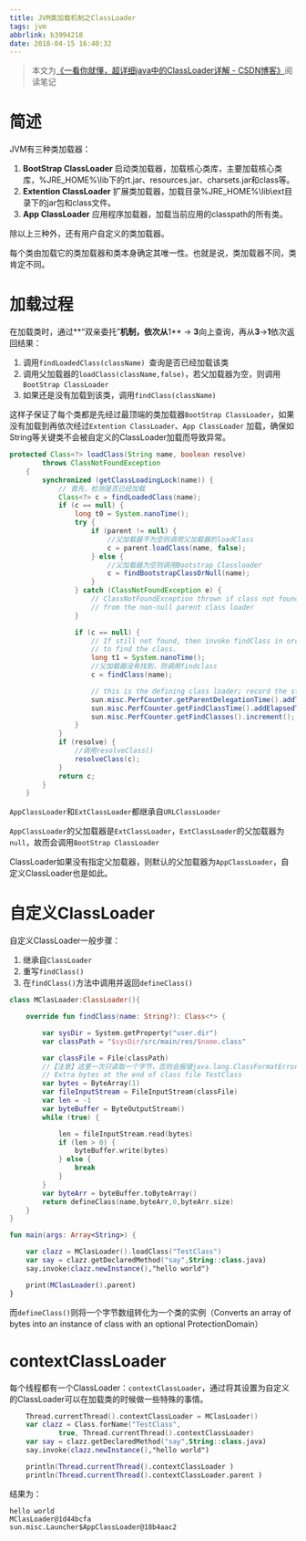 ```yaml
---
title: JVM类加载机制之ClassLoader
tags: jvm
abbrlink: b3994218
date: 2018-04-15 16:40:32
---
```


> 本文为[《一看你就懂，超详细java中的ClassLoader详解 - CSDN博客》]( https://blog.csdn.net/briblue/article/details/54973413)阅读笔记



# 简述

JVM有三种类加载器：

1. **BootStrap ClassLoader** 启动类加载器，加载核心类库，主要加载核心类库，%JRE_HOME%\lib下的rt.jar、resources.jar、charsets.jar和class等。
2. **Extention ClassLoader** 扩展类加载器，加载目录%JRE_HOME%\lib\ext目录下的jar包和class文件。
3. **App ClassLoader** 应用程序加载器，加载当前应用的classpath的所有类。

除以上三种外，还有用户自定义的类加载器。

每个类由加载它的类加载器和类本身确定其唯一性。也就是说，类加载器不同，类肯定不同。

# 加载过程

在加载类时，通过**“双亲委托”**机制，依次从**1** -> **3**向上查询，再从**3**->**1**依次返回结果：

1. 调用`findLoadedClass(className) `查询是否已经加载该类
2. 调用父加载器的`loadClass(className,false)`，若父加载器为空，则调用`BootStrap ClassLoader`
3. 如果还是没有加载到该类，调用`findClass(className)`

这样子保证了每个类都是先经过最顶端的类加载器`BootStrap ClassLoader`，如果没有加载到再依次经过`Extention ClassLoader`、`App ClassLoader` 加载，确保如String等关键类不会被自定义的ClassLoader加载而导致异常。

```java
protected Class<?> loadClass(String name, boolean resolve)
        throws ClassNotFoundException
    {
        synchronized (getClassLoadingLock(name)) {
            // 首先，检测是否已经加载
            Class<?> c = findLoadedClass(name);
            if (c == null) {
                long t0 = System.nanoTime();
                try {
                    if (parent != null) {
                        //父加载器不为空则调用父加载器的loadClass
                        c = parent.loadClass(name, false);
                    } else {
                        //父加载器为空则调用Bootstrap Classloader
                        c = findBootstrapClassOrNull(name);
                    }
                } catch (ClassNotFoundException e) {
                    // ClassNotFoundException thrown if class not found
                    // from the non-null parent class loader
                }

                if (c == null) {
                    // If still not found, then invoke findClass in order
                    // to find the class.
                    long t1 = System.nanoTime();
                    //父加载器没有找到，则调用findclass
                    c = findClass(name);

                    // this is the defining class loader; record the stats
                    sun.misc.PerfCounter.getParentDelegationTime().addTime(t1 - t0);
                    sun.misc.PerfCounter.getFindClassTime().addElapsedTimeFrom(t1);
                    sun.misc.PerfCounter.getFindClasses().increment();
                }
            }
            if (resolve) {
                //调用resolveClass()
                resolveClass(c);
            }
            return c;
        }
    }
```

`AppClassLoader`和`ExtClassLoader`都继承自`URLClassLoader`

`AppClassLoader`的父加载器是`ExtClassLoader`，`ExtClassLoader`的父加载器为`null`，故而会调用`BootStrap ClassLoader`

ClassLoader如果没有指定父加载器，则默认的父加载器为`AppClassLoader`，自定义ClassLoader也是如此。



# 自定义ClassLoader

自定义ClassLoader一般步骤：

1. 继承自`ClassLoader`
2. 重写`findClass()`
3. 在`findClass()`方法中调用并返回`defineClass()`

```kotlin
class MClasLoader:ClassLoader(){

    override fun findClass(name: String?): Class<*> {

        var sysDir = System.getProperty("user.dir")
        var classPath = "$sysDir/src/main/res/$name.class"

        var classFile = File(classPath)
        //【注意】这里一次只读取一个字节，否则会报错java.lang.ClassFormatError:
        // Extra bytes at the end of class file TestClass
        var bytes = ByteArray(1)
        var fileInputStream = FileInputStream(classFile)
        var len = -1
        var byteBuffer = ByteOutputStream()
        while (true) {

            len = fileInputStream.read(bytes)
            if (len > 0) {
                byteBuffer.write(bytes)
            } else {
                break
            }
        }
        var byteArr = byteBuffer.toByteArray()
        return defineClass(name,byteArr,0,byteArr.size)
    }
}

fun main(args: Array<String>) {

    var clazz = MClasLoader().loadClass("TestClass")
    var say = clazz.getDeclaredMethod("say",String::class.java)
    say.invoke(clazz.newInstance(),"hello world")

    print(MClasLoader().parent)
}
```

而`defineClass()`则将一个字节数组转化为一个类的实例（Converts an array of bytes into an instance of class with an optional ProtectionDomain）

# contextClassLoader

每个线程都有一个ClassLoader：`contextClassLoader`，通过将其设置为自定义的ClassLoader可以在加载类的时候做一些特殊的事情。

```kotlin
    Thread.currentThread().contextClassLoader = MClasLoader()
    var clazz = Class.forName("TestClass",
            true, Thread.currentThread().contextClassLoader)
    var say = clazz.getDeclaredMethod("say",String::class.java)
    say.invoke(clazz.newInstance(),"hello world")

    println(Thread.currentThread().contextClassLoader )
    println(Thread.currentThread().contextClassLoader.parent )
```

结果为：

```
hello world
MClasLoader@1d44bcfa
sun.misc.Launcher$AppClassLoader@18b4aac2
```
